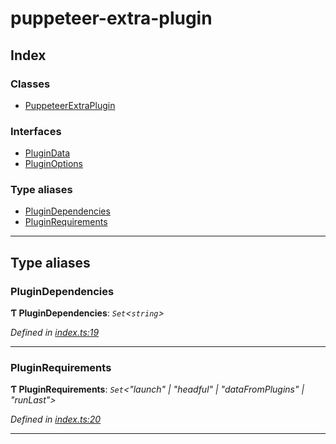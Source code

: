 
#  puppeteer-extra-plugin

## Index

### Classes

* [PuppeteerExtraPlugin](classes/puppeteerextraplugin.md)

### Interfaces

* [PluginData](interfaces/plugindata.md)
* [PluginOptions](interfaces/pluginoptions.md)

### Type aliases

* [PluginDependencies](#plugindependencies)
* [PluginRequirements](#pluginrequirements)

---

## Type aliases

<a id="plugindependencies"></a>

###  PluginDependencies

**Ƭ PluginDependencies**: *`Set`<`string`>*

*Defined in [index.ts:19](https://github.com/berstend/puppeteer-extra/blob/17e693c/packages/puppeteer-extra-plugin/src/index.ts#L19)*

___
<a id="pluginrequirements"></a>

###  PluginRequirements

**Ƭ PluginRequirements**: *`Set`<"launch" \| "headful" \| "dataFromPlugins" \| "runLast">*

*Defined in [index.ts:20](https://github.com/berstend/puppeteer-extra/blob/17e693c/packages/puppeteer-extra-plugin/src/index.ts#L20)*

___

